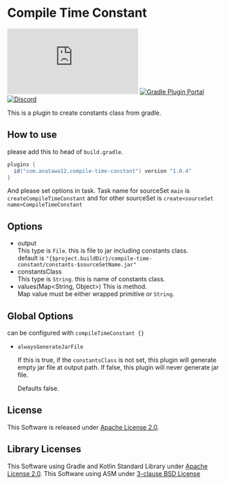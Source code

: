 # Compile Time Constant

[![a12 maintenance: Slowly](https://anatawa12.com/short.php?q=a12-slowly-svg)](https://anatawa12.com/short.php?q=a12-slowly-doc)
[![Gradle Plugin Portal](https://img.shields.io/maven-metadata/v/https/plugins.gradle.org/m2/com/anatawa12/compile-time-constant/com.anatawa12.compile-time-constant.gradle.plugin/maven-metadata.xml.svg?colorB=007ec6&label=gradle&logo=gradle)](https://plugins.gradle.org/plugin/com.anatawa12.compile-time-constant)
[![Discord](https://img.shields.io/discord/834256470580396043)](https://discord.gg/yzEdnuJMXv)

This is a plugin to create constants class from gradle.

## How to use
please add this to head of `build.gradle`.

```groovy
plugins {
  id("com.anatawa12.compile-time-constant") version "1.0.4"
}
```

And please set options in task. 
Task name for sourceSet `main` is `createCompileTimeConstant` and for other sourceSet is `create<sourceSet name>CompileTimeConstant`

## Options

- output\
  This type is `File`.
  this is file to jar including constants class.\
  default is `"{$project.buildDir}/compile-time-constant/constants-$sourceSetName.jar"`
- constantsClass\
  This type is `String`.
  this is name of constants class.
- values(Map<String, Object>)
  This is method.\
  Map value must be either wrapped primitive or `String`.
  
## Global Options

can be configured with `compileTimeConstant {}`

- ``alwaysGenerateJarFile``

  If this is true, if the `constantsClass` is not set, this plugin will generate empty jar file at output path.
  If false, this plugin will never generate jar file.

  Defaults false.

## License

This Software is released under [Apache License 2.0](https://www.apache.org/licenses/LICENSE-2.0).

## Library Licenses

This Software using Gradle and Kotlin Standard Library under [Apache License 2.0](https://www.apache.org/licenses/LICENSE-2.0).
This Software using ASM under [3-clause BSD License](https://asm.ow2.io/license.html)
